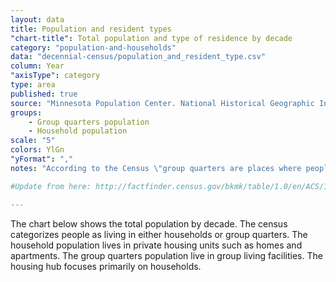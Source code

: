 ```yaml
---
layout: data
title: Population and resident types
"chart-title": Total population and type of residence by decade
category: "population-and-households"
data: "decennial-census/population_and_resident_type.csv"
column: Year
"axisType": category
type: area
published: true
source: "Minnesota Population Center. National Historical Geographic Information System: Version 2.0. Minneapolis, MN: University of Minnesota 2011."
groups:
    - Group quarters population
    - Household population
scale: "5"
colors: YlGn
"yFormat": ","
notes: "According to the Census \"group quarters are places where people live or stay, in a group living arrangement, which is owned or managed by an entity or organization providing housing and/or services for the residents. This is not a typical household-type living arrangement. These services  may  include custodial or medical care as well as other types of assistance, and residency is commonly restricted to those receiving these services. People living in group quarters are usually not related to each other.\" Examples of group quarters are correctional institutions, juvenile facilities, skilled nursing facilities, college residence halls, military barracks, group homes, and workers’ dormitories.  "

#Update from here: http://factfinder.census.gov/bkmk/table/1.0/en/ACS/14_5YR/B26001/0500000US06075

---
```


The chart below shows the total population by decade.  The census categorizes people as living in either households or group quarters. The household population lives in private housing units such as homes and apartments. The group quarters population live in group living facilities. The housing hub focuses primarily on households.  